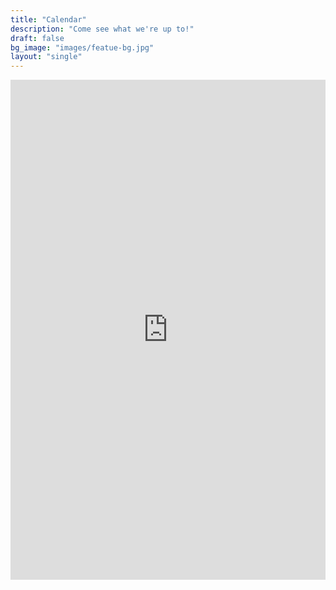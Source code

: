 ```yaml
---
title: "Calendar"
description: "Come see what we're up to!"
draft: false
bg_image: "images/featue-bg.jpg"
layout: "single"
---
```

<iframe 
  src="https://calendar.google.com/calendar/embed?src=c_qigb0skvbv9oqi06m52911jrkg%40group.calendar.google.com&ctz=America%2FLos_Angeles" 
  style="border: 0; display:block; margin:0 auto;"
  width="100%"
  height="800px"
  frameborder="0"
  scrolling="no">
</iframe>
